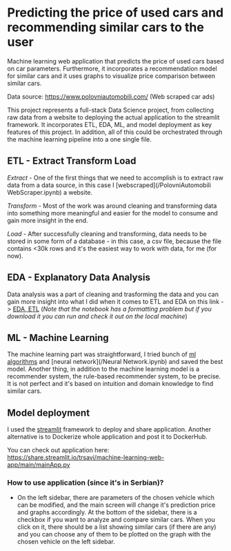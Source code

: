 # Predicting the price of used cars and recommending similar cars to the user

Machine learning web application that predicts the price of used cars based on car parameters. Furthermore, it incorporates a recommendation model for similar cars and it uses graphs to visualize price comparison between similar cars.


Data source: https://www.polovniautomobili.com/ (Web scraped car ads)


This project represents a full-stack Data Science project, from collecting raw data from a website to deploying the actual application to the streamlit framework. It incorporates ETL, EDA, ML, and model deployment as key features of this project. In addition, all of this could be orchestrated through the machine learning pipeline into a one single file. 

## ETL - Extract Transform Load

*Extract* - One of the first things that we need to accomplish is to extract raw data from a data source, in this case I [webscraped](/PolovniAutomobili WebScraper.ipynb) a website.

*Transform* - Most of the work was around cleaning and transforming data into something more meaningful and easier for the model to consume and gain more insight in the end. 

*Load* - After successfully cleaning and transforming, data needs to be stored in some form of a database - in this case, a csv file, because the file contains <30k rows and it's the easiest way to work with data, for me (for now).

## EDA  - Explanatory Data Analysis

Data analysis was a part of cleaning and trasforming the data and you can gain more insight into what I did when it comes to ETL and EDA on this link -> [EDA, ETL](/Analysis2.0.ipynb) (*Note that the notebook has a formatting problem but if you download it you can run and check it out on the local machine*)


## ML - Machine Learning

The machine learning part was straightforward, I tried bunch of [ml algorithms](/ML_Pipe.ipynb)  and [neural network](/Neural Network.ipynb) and saved the best model.
Another thing, in addition to the machine learning model is a recommender system, the rule-based recommender system, to be precise. It is not perfect and it's based on intuition and domain knowledge to find similar cars.

## Model deployment 

I used the [streamlit](https://streamlit.io/) framework to deploy and share application. Another alternative is to Dockerize whole application and post it to DockerHub.

You can check out application here: https://share.streamlit.io/trsavi/machine-learning-web-app/main/mainApp.py

### How to use application (since it's in Serbian)? 

  * On the left sidebar, there are parameters of the chosen vehicle which can be modified, and the main screen will change it's prediction price and graphs accordingly. At the bottom of the sidebar, there is a checkbox if you want to analyze and compare similar cars. When you click on it, there should be a list showing similar cars (if there are any) and you can choose any of them to be plotted on the graph with the chosen vehicle on the left sidebar.
   
  

